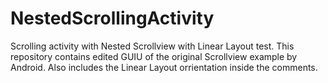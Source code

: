 # NestedScrollingActivity
Scrolling activity with Nested Scrollview with Linear Layout test. 
This repository contains edited GUIU of the original Scrollview example by Android. 
Also includes the Linear Layout orrientation inside the comments.
